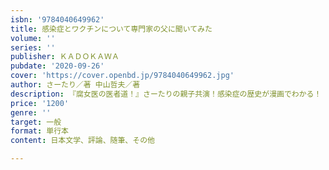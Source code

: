 ```yaml
---
isbn: '9784040649962'
title: 感染症とワクチンについて専門家の父に聞いてみた
volume: ''
series: ''
publisher: ＫＡＤＯＫＡＷＡ
pubdate: '2020-09-26'
cover: 'https://cover.openbd.jp/9784040649962.jpg'
author: さーたり／著 中山哲夫／著
description: 『腐女医の医者道！』さーたりの親子共演！感染症の歴史が漫画でわかる！
price: '1200'
genre: ''
target: 一般
format: 単行本
content: 日本文学、評論、随筆、その他

---
```

